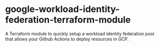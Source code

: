 # google-workload-identity-federation-terraform-module
A Terraform module to quickly setup a workload identity federation pool that allows your Github Actions to deploy resources in GCP.
